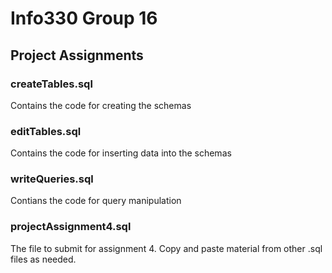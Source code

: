 # Info330 Group 16
## Project Assignments

### createTables.sql
Contains the code for creating the schemas

### editTables.sql
Contains the code for inserting data into the schemas

### writeQueries.sql
Contians the code for query manipulation

### projectAssignment4.sql
The file to submit for assignment 4. Copy and paste material from other .sql files
as needed.
